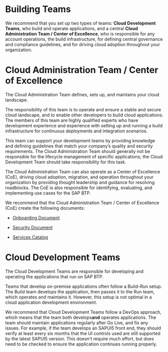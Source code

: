 <!-- loiofdeddf22a6964d86a199b9eb11c7075e -->

# Building Teams

We recommend that you set up two types of teams: **Cloud Development Teams**, who build and operate applications, and a central **Cloud Administration Team / Center of Excellence**, who is responsible for any account operations, the build infrastructure, for defining central governance and compliance guidelines, and for driving cloud adoption throughout your organization.

 <a name="loiofdeddf22a6964d86a199b9eb11c7075e loiof36d159b91004ebda56faf35c2ebd90d__loiof36d159b91004ebda56faf35c2ebd90d"/>

<!-- loiof36d159b91004ebda56faf35c2ebd90d -->

# Cloud Administration Team / Center of Excellence

The Cloud Administration Team defines, sets up, and maintains your cloud landscape.

The responsibility of this team is to operate and ensure a stable and secure cloud landscape, and to enable other developers to build cloud applications. The members of this team are highly qualified experts who have development experience and experience with setting up and running a build infrastructure for continuous deployments and integration scenarios.

This team can support your development teams by providing knowledge and defining guidelines that match your company’s quality and security requirements. The Cloud Administration Team should generally not be responsible for the lifecycle management of specific applications; the Cloud Development Team should take responsibility for this task.

The Cloud Administration Team can also operate as a Center of Excellence \(CoE\), driving cloud adoption, migration, and operation throughout your organization by providing thought leadership and guidance for resolving roadblocks. The CoE is also responsible for identifying, evaluating, and implementing use cases for the SAP BTP.

We recommend that the Cloud Administration Team / Center of Excellence \(CoE\) create the following documents:

-   [Onboarding Document](Creating_an_Onboarding_Process_for_Development_Projects_4bd29a8.md#loio4bd29a8a49c84727aeb81a8f60e74ea0__section_onboarding_doc)

-   [Security Document](Creating_an_Onboarding_Process_for_Development_Projects_4bd29a8.md#loio4bd29a8a49c84727aeb81a8f60e74ea0__section_security_doc)

-   [Services Catalog](Creating_an_Onboarding_Process_for_Development_Projects_4bd29a8.md#loio4bd29a8a49c84727aeb81a8f60e74ea0__section_services_catalog)


 <a name="loiofdeddf22a6964d86a199b9eb11c7075e loio4157200ef2644243aa74ae2770df1d94__loio4157200ef2644243aa74ae2770df1d94"/>

<!-- loio4157200ef2644243aa74ae2770df1d94 -->

# Cloud Development Teams

The Cloud Development Teams are responsible for developing and operating the applications that run on SAP BTP.

Teams that develop on-premise applications often follow a Build-Run setup. The Build team develops the application, then passes it to the Run team, which operates and maintains it. However, this setup is not optimal in a cloud application development environment.

We recommend that Cloud Development Teams follow a DevOps approach, which means that the team both develops**and** operates applications. The team should maintain applications regularly after Go Live, and fix any issues. For example, if the team develops an SAPUI5 front end, they should verify at least every six months that the UI controls used are still supported by the latest SAPUI5 version. This doesn't require much effort, but does need to be checked to ensure the application continues running properly.

